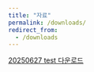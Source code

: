 ```yaml
---
title: "자료"
permalink: /downloads/
redirect_from:
  - /downloads
---
```


<a href="files/20250627-TEST 문제-SEMI 사업부-f-print.docx" download="20250627-문제-SEMI 사업부.docx">20250627 test 다운로드</a>

